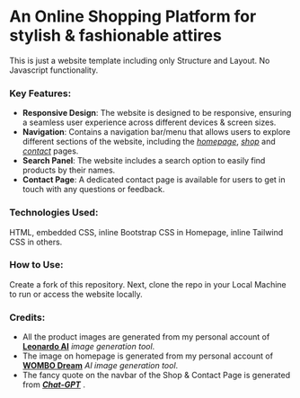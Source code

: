 # An Online Shopping Platform for stylish & fashionable attires
This is just a website template including only Structure and Layout. No Javascript functionality.
### Key Features:
  - **Responsive Design**: The website is designed to be responsive, ensuring a seamless user experience across different devices & screen sizes.
  - **Navigation**: Contains a navigation bar/menu that allows users to explore different sections of the website, including the [_homepage_](homepage.html), [*shop*](newebsite.html) and [*contact*](contactPage.html) pages.
  - **Search Panel**: The website includes a search option to easily find products by their names.
  - **Contact Page**: A dedicated contact page is available for users to get in touch with any questions or feedback.
### Technologies Used:
  HTML, embedded CSS, inline Bootstrap CSS in Homepage, inline Tailwind CSS in others.
### How to Use:
  Create a fork of this repository. Next, clone the repo in your Local Machine to run or access the website locally.
### Credits:
  - All the product images are generated from my personal account of **[Leonardo AI](https://app.leonardo.ai/)** *image generation tool*.
  - The image on homepage is generated from my personal account of [**WOMBO Dream**](https://dream.ai/create) *AI image generation tool*.
  - The fancy quote on the navbar of the Shop & Contact Page is generated from _[**Chat-GPT**](https://chat.openai.com/)_ .
